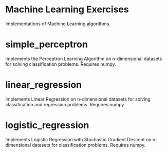 # Machine Learning Exercises
Implementations of Machine Learning algorithms.


# simple_perceptron
Implements the Perceptron Learning Algorithm on n-dimensional datasets for solving classification problems. Requires numpy.

# linear_regression
Implements Linear Regression on n-dimensional datasets for solving classification and regression problems. Requires numpy.

# logistic_regression
Implements Logistic Regression with Stochastic Gradient Descent on n-dimensional datasets for classification problems. Requires numpy.
